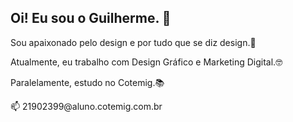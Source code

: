 ## Oi! Eu sou o Guilherme. 👋

<p> Sou apaixonado pelo design e por tudo que se diz design.🎨 </p>
<p> Atualmente, eu trabalho com Design Gráfico e Marketing Digital.🤓  </p>
<p> Paralelamente, estudo no Cotemig.📚 </p>

<p> 📫 21902399@aluno.cotemig.com.br </p>
